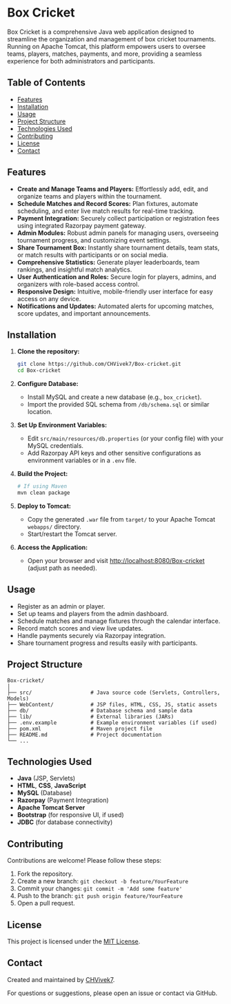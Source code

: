 # Box Cricket

Box Cricket is a comprehensive Java web application designed to streamline the organization and management of box cricket tournaments. Running on Apache Tomcat, this platform empowers users to oversee teams, players, matches, payments, and more, providing a seamless experience for both administrators and participants.

## Table of Contents

- [Features](#features)
- [Installation](#installation)
- [Usage](#usage)
- [Project Structure](#project-structure)
- [Technologies Used](#technologies-used)
- [Contributing](#contributing)
- [License](#license)
- [Contact](#contact)

## Features

- **Create and Manage Teams and Players:** Effortlessly add, edit, and organize teams and players within the tournament.
- **Schedule Matches and Record Scores:** Plan fixtures, automate scheduling, and enter live match results for real-time tracking.
- **Payment Integration:** Securely collect participation or registration fees using integrated Razorpay payment gateway.
- **Admin Modules:** Robust admin panels for managing users, overseeing tournament progress, and customizing event settings.
- **Share Tournament Box:** Instantly share tournament details, team stats, or match results with participants or on social media.
- **Comprehensive Statistics:** Generate player leaderboards, team rankings, and insightful match analytics.
- **User Authentication and Roles:** Secure login for players, admins, and organizers with role-based access control.
- **Responsive Design:** Intuitive, mobile-friendly user interface for easy access on any device.
- **Notifications and Updates:** Automated alerts for upcoming matches, score updates, and important announcements.

## Installation

1. **Clone the repository:**
   ```bash
   git clone https://github.com/CHVivek7/Box-cricket.git
   cd Box-cricket
   ```

2. **Configure Database:**
   - Install MySQL and create a new database (e.g., `box_cricket`).
   - Import the provided SQL schema from `/db/schema.sql` or similar location.

3. **Set Up Environment Variables:**
   - Edit `src/main/resources/db.properties` (or your config file) with your MySQL credentials.
   - Add Razorpay API keys and other sensitive configurations as environment variables or in a `.env` file.

4. **Build the Project:**
   ```bash
   # If using Maven
   mvn clean package
   ```

5. **Deploy to Tomcat:**
   - Copy the generated `.war` file from `target/` to your Apache Tomcat `webapps/` directory.
   - Start/restart the Tomcat server.

6. **Access the Application:**
   - Open your browser and visit [http://localhost:8080/Box-cricket](http://localhost:8080/Box-cricket) (adjust path as needed).

## Usage

- Register as an admin or player.
- Set up teams and players from the admin dashboard.
- Schedule matches and manage fixtures through the calendar interface.
- Record match scores and view live updates.
- Handle payments securely via Razorpay integration.
- Share tournament progress and results easily with participants.

## Project Structure

```
Box-cricket/
│
├── src/                   # Java source code (Servlets, Controllers, Models)
├── WebContent/            # JSP files, HTML, CSS, JS, static assets
├── db/                    # Database schema and sample data
├── lib/                   # External libraries (JARs)
├── .env.example           # Example environment variables (if used)
├── pom.xml                # Maven project file
├── README.md              # Project documentation
└── ...
```

## Technologies Used

- **Java** (JSP, Servlets)
- **HTML**, **CSS**, **JavaScript**
- **MySQL** (Database)
- **Razorpay** (Payment Integration)
- **Apache Tomcat Server**
- **Bootstrap** (for responsive UI, if used)
- **JDBC** (for database connectivity)

## Contributing

Contributions are welcome! Please follow these steps:

1. Fork the repository.
2. Create a new branch: `git checkout -b feature/YourFeature`
3. Commit your changes: `git commit -m 'Add some feature'`
4. Push to the branch: `git push origin feature/YourFeature`
5. Open a pull request.



## License

This project is licensed under the [MIT License](LICENSE).

## Contact

Created and maintained by [CHVivek7](https://github.com/CHVivek7).

For questions or suggestions, please open an issue or contact via GitHub.
